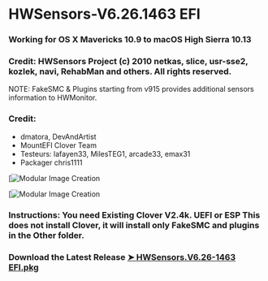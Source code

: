 # HWSensors-V6.26.1463 EFI

### Working for OS X Mavericks 10.9 to macOS High Sierra 10.13

### Credit: HWSensors Project (c) 2010 netkas, slice, usr-sse2, kozlek, navi, RehabMan and others. All rights reserved.
NOTE: FakeSMC & Plugins starting from v915 provides additional sensors information to HWMonitor.

### Credit:
- dmatora, DevAndArtist
- MountEFI Clover Team
- Testeurs: lafayen33, MilesTEG1, arcade33, emax31
- Packager chris1111

[![Modular Image Creation](https://i62.servimg.com/u/f62/18/50/18/69/captu395.png)

[![Modular Image Creation](https://i62.servimg.com/u/f62/18/50/18/69/2captu20.png)
  

### Instructions: You need Existing Clover V2.4k. UEFI or ESP This does not install Clover, it will install only FakeSMC and plugins in the Other folder.

### Download the Latest Release [➤ HWSensors.V6.26-1463 EFI.pkg ](https://github.com/chris1111/HWSensors-V6.26.1463-EFI/releases)